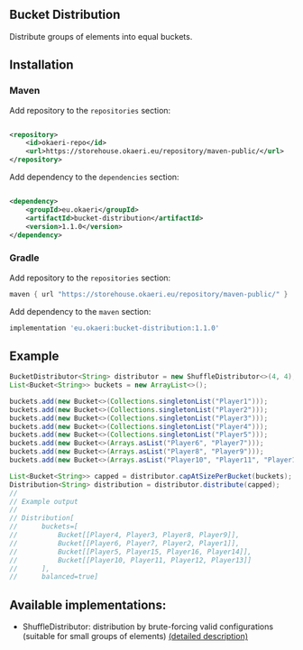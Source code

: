 Bucket Distribution
---
Distribute groups of elements into equal buckets.

## Installation

### Maven

Add repository to the `repositories` section:

```xml

<repository>
    <id>okaeri-repo</id>
    <url>https://storehouse.okaeri.eu/repository/maven-public/</url>
</repository>
```

Add dependency to the `dependencies` section:

```xml

<dependency>
    <groupId>eu.okaeri</groupId>
    <artifactId>bucket-distribution</artifactId>
    <version>1.1.0</version>
</dependency>
```

### Gradle

Add repository to the `repositories` section:

```groovy
maven { url "https://storehouse.okaeri.eu/repository/maven-public/" }
```

Add dependency to the `maven` section:

```groovy
implementation 'eu.okaeri:bucket-distribution:1.1.0'
```

## Example

```java
BucketDistributor<String> distributor = new ShuffleDistributor<>(4, 4);
List<Bucket<String>> buckets = new ArrayList<>();

buckets.add(new Bucket<>(Collections.singletonList("Player1")));
buckets.add(new Bucket<>(Collections.singletonList("Player2")));
buckets.add(new Bucket<>(Collections.singletonList("Player3")));
buckets.add(new Bucket<>(Collections.singletonList("Player4")));
buckets.add(new Bucket<>(Collections.singletonList("Player5")));
buckets.add(new Bucket<>(Arrays.asList("Player6", "Player7")));
buckets.add(new Bucket<>(Arrays.asList("Player8", "Player9")));
buckets.add(new Bucket<>(Arrays.asList("Player10", "Player11", "Player12", "Player13", "Player14", "Player15", "Player16")));

List<Bucket<String>> capped = distributor.capAtSizePerBucket(buckets);
Distribution<String> distribution = distributor.distribute(capped);
//
// Example output
//
// Distribution[
//      buckets=[
//          Bucket[[Player4, Player3, Player8, Player9]],
//          Bucket[[Player6, Player7, Player2, Player1]],
//          Bucket[[Player5, Player15, Player16, Player14]],
//          Bucket[[Player10, Player11, Player12, Player13]]
//      ],
//      balanced=true]
```

## Available implementations:

- ShuffleDistributor: distribution by brute-forcing valid configurations (suitable for small groups of elements)
  [(detailed description)](https://github.com/OkaeriPoland/bucket-distribution/blob/master/src/main/java/eu/okaeri/bdistribution/impl/ShuffleDistributor.java#L11-L26)

